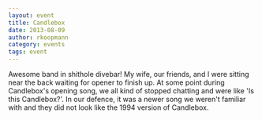 ```yaml
---
layout: event
title: Candlebox
date: 2013-08-09
author: rkoopmann
category: events
tags: event
---
```


Awesome band in shithole divebar! My wife, our friends, and I were sitting near the back waiting for opener to finish up. At some point during Candlebox's opening song, we all kind of stopped chatting and were like 'Is this Candlebox?'. In our defence, it was a newer song we weren't familiar with and they did not look like the 1994 version of Candlebox.
